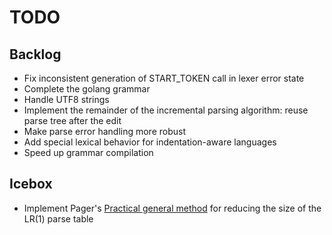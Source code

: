 TODO
====

Backlog
-------

* Fix inconsistent generation of START_TOKEN call in lexer error state
* Complete the golang grammar
* Handle UTF8 strings
* Implement the remainder of the incremental parsing algorithm: reuse parse tree after the edit
* Make parse error handling more robust
* Add special lexical behavior for indentation-aware languages
* Speed up grammar compilation

Icebox
------

* Implement Pager's [Practical general method](http://link.springer.com/article/10.1007%2FBF00290336)
  for reducing the size of the LR(1) parse table
